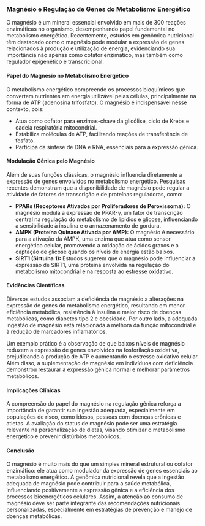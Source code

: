 
### Magnésio e Regulação de Genes do Metabolismo Energético

O magnésio é um mineral essencial envolvido em mais de 300 reações enzimáticas no organismo, desempenhando papel fundamental no metabolismo energético. Recentemente, estudos em genômica nutricional têm destacado como o magnésio pode modular a expressão de genes relacionados à produção e utilização de energia, evidenciando sua importância não apenas como cofator enzimático, mas também como regulador epigenético e transcricional.

#### Papel do Magnésio no Metabolismo Energético

O metabolismo energético compreende os processos bioquímicos que convertem nutrientes em energia utilizável pelas células, principalmente na forma de ATP (adenosina trifosfato). O magnésio é indispensável nesse contexto, pois:

- Atua como cofator para enzimas-chave da glicólise, ciclo de Krebs e cadeia respiratória mitocondrial.
- Estabiliza moléculas de ATP, facilitando reações de transferência de fosfato.
- Participa da síntese de DNA e RNA, essenciais para a expressão gênica.

#### Modulação Gênica pelo Magnésio

Além de suas funções clássicas, o magnésio influencia diretamente a expressão de genes envolvidos no metabolismo energético. Pesquisas recentes demonstram que a disponibilidade de magnésio pode regular a atividade de fatores de transcrição e de proteínas reguladoras, como:

- **PPARs (Receptores Ativados por Proliferadores de Peroxissoma):** O magnésio modula a expressão de PPAR-γ, um fator de transcrição central na regulação do metabolismo de lipídios e glicose, influenciando a sensibilidade à insulina e o armazenamento de gordura.
- **AMPK (Proteína Quinase Ativada por AMP):** O magnésio é necessário para a ativação da AMPK, uma enzima que atua como sensor energético celular, promovendo a oxidação de ácidos graxos e a captação de glicose quando os níveis de energia estão baixos.
- **SIRT1 (Sirtuína 1):** Estudos sugerem que o magnésio pode influenciar a expressão de SIRT1, uma proteína envolvida na regulação do metabolismo mitocondrial e na resposta ao estresse oxidativo.

#### Evidências Científicas

Diversos estudos associam a deficiência de magnésio a alterações na expressão de genes do metabolismo energético, resultando em menor eficiência metabólica, resistência à insulina e maior risco de doenças metabólicas, como diabetes tipo 2 e obesidade. Por outro lado, a adequada ingestão de magnésio está relacionada à melhora da função mitocondrial e à redução de marcadores inflamatórios.

Um exemplo prático é a observação de que baixos níveis de magnésio reduzem a expressão de genes envolvidos na fosforilação oxidativa, prejudicando a produção de ATP e aumentando o estresse oxidativo celular. Além disso, a suplementação de magnésio em indivíduos com deficiência demonstrou restaurar a expressão gênica normal e melhorar parâmetros metabólicos.

#### Implicações Clínicas

A compreensão do papel do magnésio na regulação gênica reforça a importância de garantir sua ingestão adequada, especialmente em populações de risco, como idosos, pessoas com doenças crônicas e atletas. A avaliação do status de magnésio pode ser uma estratégia relevante na personalização de dietas, visando otimizar o metabolismo energético e prevenir distúrbios metabólicos.

#### Conclusão

O magnésio é muito mais do que um simples mineral estrutural ou cofator enzimático: ele atua como modulador da expressão de genes essenciais ao metabolismo energético. A genômica nutricional revela que a ingestão adequada de magnésio pode contribuir para a saúde metabólica, influenciando positivamente a expressão gênica e a eficiência dos processos bioenergéticos celulares. Assim, a atenção ao consumo de magnésio deve ser parte integrante das recomendações nutricionais personalizadas, especialmente em estratégias de prevenção e manejo de doenças metabólicas.
```
